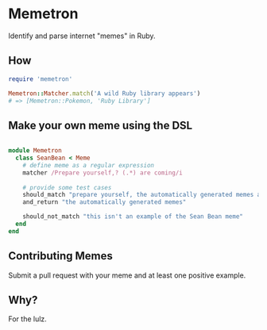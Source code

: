 # Memetron

Identify and parse internet "memes" in Ruby.

## How

```ruby
require 'memetron'

Memetron::Matcher.match('A wild Ruby library appears')
# => [Memetron::Pokemon, 'Ruby Library']
```

## Make your own meme using the DSL

```ruby

module Memetron
  class SeanBean < Meme
    # define meme as a regular expression
    matcher /Prepare yourself,? (.*) are coming/i
    
    # provide some test cases
    should_match "prepare yourself, the automatically generated memes are coming"
    and_return "the automatically generated memes"

    should_not_match "this isn't an example of the Sean Bean meme"
  end
end
```

## Contributing Memes

Submit a pull request with your meme and at least one positive example.

## Why?

For the lulz.
